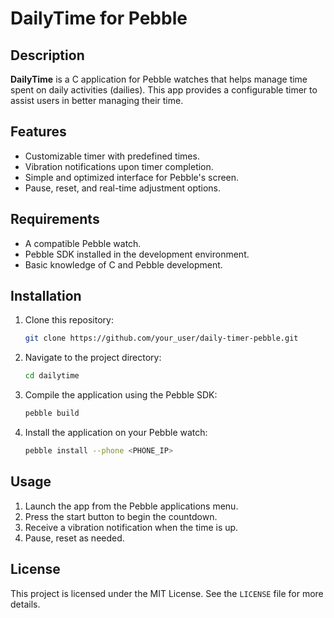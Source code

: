 # DailyTime for Pebble

## Description
**DailyTime** is a C application for Pebble watches that helps manage time spent on daily activities (dailies). This app provides a configurable timer to assist users in better managing their time.

## Features
- Customizable timer with predefined times.
- Vibration notifications upon timer completion.
- Simple and optimized interface for Pebble's screen.
- Pause, reset, and real-time adjustment options.

## Requirements
- A compatible Pebble watch.
- Pebble SDK installed in the development environment.
- Basic knowledge of C and Pebble development.

## Installation
1. Clone this repository:
   ```sh
   git clone https://github.com/your_user/daily-timer-pebble.git
   ```
2. Navigate to the project directory:
   ```sh
   cd dailytime
   ```
3. Compile the application using the Pebble SDK:
   ```sh
   pebble build
   ```
4. Install the application on your Pebble watch:
   ```sh
   pebble install --phone <PHONE_IP>
   ```

## Usage
1. Launch the app from the Pebble applications menu.
2. Press the start button to begin the countdown.
3. Receive a vibration notification when the time is up.
4. Pause, reset as needed.

## License
This project is licensed under the MIT License. See the `LICENSE` file for more details.
